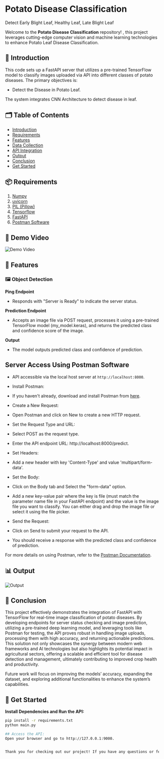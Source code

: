 # Potato Disease Classification
 Detect Early Blight Leaf, Healthy Leaf, Late Blight Leaf 

Welcome to the **Potato Disease Classification** repository! , this project leverages cutting-edge computer vision and machine learning technologies to enhance Potato Leaf Disease Classification.

## 📄 Introduction
This code sets up a FastAPI server that utilizes a pre-trained TensorFlow model to classify images uploaded via API into different classes of potato diseases.
The primary objectives is:
- Detect the Disease in Potato Leaf.

The system integrates CNN Architecture to detect disease in leaf.

## 🗂 Table of Contents
- [Introduction](#-introduction)
- [Requirements](#-requirements)
- [Features](#-features)
- [Data Collection](#-data-collection)
- [API Integration](#-api-integration)
- [Output](#-output)
- [Conclusion](#-conclusion)
- [Get Started](#-get-started)

## 📦 Requirements
1. [Numpy](https://numpy.org/doc/)
2. [uvicorn](https://www.uvicorn.org/)
3. [PIL (Pillow)](https://pillow.readthedocs.io/en/stable/)
4. [Tensorflow](https://www.tensorflow.org/api_docs)
5. [FastAPI](https://fastapi.tiangolo.com/tutorial/)
6. [Postman Software](https://learning.postman.com/docs/introduction/overview/)

## 🎥 Demo Video
![Demo Video](https://github.com/AmanStarLitePro/Potato-Disease-Classification/assets/143260479/13fc538c-1f1f-4173-8e71-264adfdf0b93)

## 🎯 Features

### 🖼 Object Detection
**Ping Endpoint**
- Responds with "Server is Ready" to indicate the server status.

**Prediction Endpoint**
- Accepts an image file via POST request, processes it using a pre-trained TensorFlow model (my_model.keras), and returns the predicted class and confidence score of the image.

**Output**
- The model outputs predicted class and confidence of prediction.

## Server Access Using Postman Software

- API accessible via the local host server at `http://localhost:8000`.

- Install Postman:

- If you haven't already, download and install Postman from [here](https://www.postman.com/downloads/).
- Create a New Request:

- Open Postman and click on New to create a new HTTP request.
- Set the Request Type and URL:

- Select POST as the request type.
- Enter the API endpoint URL: http://localhost:8000/predict.

- Set Headers:
- Add a new header with key 'Content-Type' and value 'multipart/form-data'. 

- Set the Body:
- Click on the Body tab and Select the "form-data" option.
- Add a new key-value pair where the key is file (must match the parameter name file in your FastAPI endpoint) and the value is the image file you want to classify. You can either drag 
  and drop the image file or select it using the file picker.

- Send the Request:
- Click on Send to submit your request to the API.

- You should receive a response with the predicted class and confidence of prediction.

For more details on using Postman, refer to the [Postman Documentation](https://learning.postman.com/docs/introduction/overview/).

## 📊 Output
![Output](https://github.com/AritriPodde2210/TeleICU-Patient-Monitoring-System/assets/123970201/819a41cb-b4d0-45fe-9d5a-ea6ebfd87f3e)

## 🏁 Conclusion
This project effectively demonstrates the integration of FastAPI with TensorFlow for real-time image classification of potato diseases. By developing endpoints for server status checking and image prediction, utilizing a pre-trained deep learning model, and leveraging tools like Postman for testing, the API proves robust in handling image uploads, processing them with high accuracy, and returning actionable predictions. This solution not only showcases the synergy between modern web frameworks and AI technologies but also highlights its potential impact in agricultural sectors, offering a scalable and efficient tool for disease detection and management, ultimately contributing to improved crop health and productivity.

Future work will focus on improving the models’ accuracy, expanding the dataset, and exploring additional functionalities to enhance the system’s capabilities.

## 🚀 Get Started

**Install Dependencies and Run the API:**

```sh
pip install -r requirements.txt
python main.py

## Access the API:
Open your browser and go to http://127.0.0.1:9000.


Thank you for checking out our project! If you have any questions or feedback, feel free to reach out to us.

